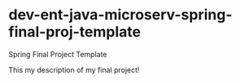 # dev-ent-java-microserv-spring-final-proj-template
Spring Final Project Template

This my description of my final project!

